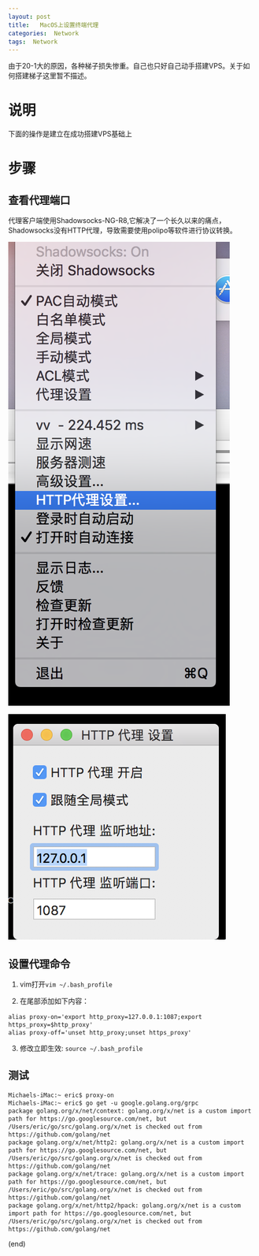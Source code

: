 ```yaml
---
layout: post
title:   MacOS上设置终端代理  
categories:  Network
tags:  Network 
--- 
```


由于20-1大的原因，各种梯子损失惨重。自己也只好自己动手搭建VPS。关于如何搭建梯子这里暂不描述。

# 说明  

下面的操作是建立在成功搭建VPS基础上 


# 步骤 


## 查看代理端口  

代理客户端使用Shadowsocks-NG-R8,它解决了一个长久以来的痛点，Shadowsocks没有HTTP代理，导致需要使用polipo等软件进行协议转换。

![第一步：选择HTTP代理设置](../image/ssr-ng-1.png)

![第二步：点击查看](../image/ssr-ng-2.png)


## 设置代理命令

1. vim打开`vim ~/.bash_profile`

2. 在尾部添加如下内容：

```
alias proxy-on='export http_proxy=127.0.0.1:1087;export https_proxy=$http_proxy'
alias proxy-off='unset http_proxy;unset https_proxy'
```
3. 修改立即生效: `source ~/.bash_profile`


## 测试 


```
Michaels-iMac:~ eric$ proxy-on 
Michaels-iMac:~ eric$ go get -u google.golang.org/grpc   
package golang.org/x/net/context: golang.org/x/net is a custom import path for https://go.googlesource.com/net, but /Users/eric/go/src/golang.org/x/net is checked out from https://github.com/golang/net
package golang.org/x/net/http2: golang.org/x/net is a custom import path for https://go.googlesource.com/net, but /Users/eric/go/src/golang.org/x/net is checked out from https://github.com/golang/net
package golang.org/x/net/trace: golang.org/x/net is a custom import path for https://go.googlesource.com/net, but /Users/eric/go/src/golang.org/x/net is checked out from https://github.com/golang/net
package golang.org/x/net/http2/hpack: golang.org/x/net is a custom import path for https://go.googlesource.com/net, but /Users/eric/go/src/golang.org/x/net is checked out from https://github.com/golang/net
```

(end)




